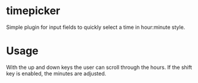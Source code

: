 timepicker
==========

Simple plugin for input fields to quickly select a time in hour:minute style. 

# Usage

With the up and down keys the user can scroll through the hours. If the shift key is enabled, the minutes are adjusted.
